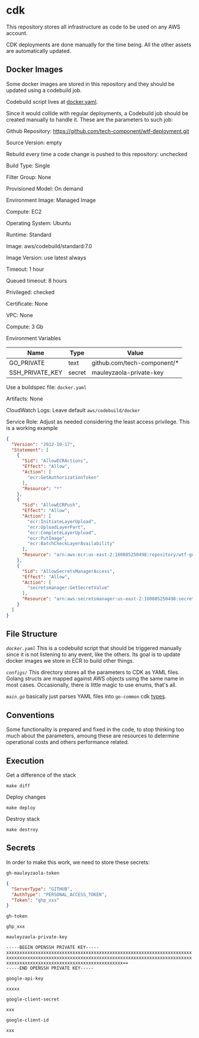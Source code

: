 # cdk

This repository stores all infrastructure as code to be used on any AWS account.

CDK deployments are done manually for the time being. All the other assets are automatically updated.

## Docker Images

Some docker images are stored in this repository and they should be updated using a codebuild job.

Codebuild script lives at [docker.yaml](./docker.yaml).

Since it would collide with regular deployments, a Codebuild job should be created manually to handle it. These are the
parameters to such job:

Github Repository: https://github.com/tech-component/wtf-deployment.git

Source Version: empty

Rebuild every time a code change is pushed to this repository: unchecked

Build Type: Single

Filter Group: None

Provisioned Model: On demand

Environment Image: Managed Image

Compute: EC2

Operating System: Ubuntu

Runtime: Standard

Image: aws/codebuild/standard:7.0

Image Version: use latest always

Timeout: 1 hour

Queued timeout: 8 hours

Privileged: checked

Certificate: None

VPC: None

Compute: 3 Gb

Environment Variables

| Name            | Type   | Value                       |
|-----------------|--------|-----------------------------|
| GO_PRIVATE      | text   | github.com/tech-component/* |
| SSH_PRIVATE_KEY | secret | mauleyzaola-private-key     |

Use a buildspec file: `docker.yaml`

Artifacts: None

CloudWatch Logs: Leave default `aws/codebuild/docker`

Service Role: Adjust as needed considering the least access privilege. This is a working example

```json
{
  "Version": "2012-10-17",
  "Statement": [
    {
      "Sid": "AllowECRActions",
      "Effect": "Allow",
      "Action": [
        "ecr:GetAuthorizationToken"
      ],
      "Resource": "*"
    },
    {
      "Sid": "AllowECRPush",
      "Effect": "Allow",
      "Action": [
        "ecr:InitiateLayerUpload",
        "ecr:UploadLayerPart",
        "ecr:CompleteLayerUpload",
        "ecr:PutImage",
        "ecr:BatchCheckLayerAvailability"
      ],
      "Resource": "arn:aws:ecr:us-east-2:160885250498:repository/wtf-go-builder"
    },
    {
      "Sid": "AllowSecretsManagerAccess",
      "Effect": "Allow",
      "Action": [
        "secretsmanager:GetSecretValue"
      ],
      "Resource": "arn:aws:secretsmanager:us-east-2:160885250498:secret:*"
    }
  ]
}
```

## File Structure

*`docker.yaml`* This is a codebuild script that should be triggered manually since it is not listening to any event,
like the others. Its goal is to update docker images we store in ECR to build other things.

*`configs/`* This directory stores all the parameters to CDK as YAML files. Golang structs are mapped against AWS
objects using the same name in most cases. Occasionally, there is little magic to use enums, that's all.

*`main.go`* basically just parses YAML files into `go-common`
cdk [types](https://github.com/tech-component/go-common/blob/main/cdk/stacks/stacks.go).

## Conventions

Some functionality is prepared and fixed in the code, to stop thinking too much about the parameters, amoung these are
resources to determine operational costs and others performance related.

## Execution

Get a difference of the stack

```
make diff
```

Deploy changes

```
make deploy
```

Destroy stack

```
make destroy
```

## Secrets

In order to make this work, we need to store these secrets:

`gh-mauleyzaola-token`

```json
{
  "ServerType": "GITHUB",
  "AuthType": "PERSONAL_ACCESS_TOKEN",
  "Token": "ghp_xxx"
}
```

`gh-token`

```
ghp_xxx
```

`mauleyzaola-private-key`

```shell
-----BEGIN OPENSSH PRIVATE KEY-----
xxxxxxxxxxxxxxxxxxxxxxxxxxxxxxxxxxxxxxxxxxxxxxxxxxxxxxxxxxxxxxxxxxxxxx
xxxxxxxxxxxxxxxxxxxxxxxxxxxxxxxxxxxxxxxxxxxxxxxxxxxxxxxxxxxxxxxxxxxxxx
xxxxxxxxxxxxxxxxxxxxxxxxxxxxxxxxxxxxxxxxxxxx==
-----END OPENSSH PRIVATE KEY-----
```

`google-api-key`

```
xxxxx
```

`google-client-secret`

```
xxx
```

`google-client-id`

```
xxx
```